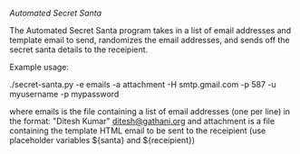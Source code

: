 *Automated Secret Santa*

The Automated Secret Santa program takes in a list of email addresses and template email to send, randomizes the email addresses, and sends off the secret santa details to the receipient.

Example usage:

./secret-santa.py -e emails -a attachment -H smtp.gmail.com -p 587 -u myusername -p mypassword

where emails is the file containing a list of email addresses (one per line) in the format: "Ditesh Kumar" <ditesh@gathani.org>
and attachment is a file containing the template HTML email to be sent to the receipient (use placeholder variables ${santa} and ${receipient})

